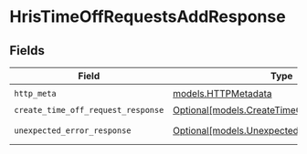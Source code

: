 # HrisTimeOffRequestsAddResponse


## Fields

| Field                                                                                      | Type                                                                                       | Required                                                                                   | Description                                                                                |
| ------------------------------------------------------------------------------------------ | ------------------------------------------------------------------------------------------ | ------------------------------------------------------------------------------------------ | ------------------------------------------------------------------------------------------ |
| `http_meta`                                                                                | [models.HTTPMetadata](../models/httpmetadata.md)                                           | :heavy_check_mark:                                                                         | N/A                                                                                        |
| `create_time_off_request_response`                                                         | [Optional[models.CreateTimeOffRequestResponse]](../models/createtimeoffrequestresponse.md) | :heavy_minus_sign:                                                                         | TimeOffRequests                                                                            |
| `unexpected_error_response`                                                                | [Optional[models.UnexpectedErrorResponse]](../models/unexpectederrorresponse.md)           | :heavy_minus_sign:                                                                         | Unexpected error                                                                           |